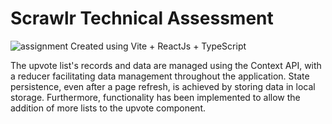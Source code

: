 # Scrawlr Technical Assessment
![assignment](https://github.com/Kobeboy15/Scrawlr-Votes/assets/23691843/d78c97cf-902b-4042-bfe2-37300228c4fe)
Created using Vite + ReactJs + TypeScript

The upvote list's records and data are managed using the Context API, with a reducer facilitating data management throughout the application. State persistence, even after a page refresh, is achieved by storing data in local storage. Furthermore, functionality has been implemented to allow the addition of more lists to the upvote component.
